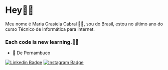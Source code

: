 # Hey👋🏼
Meu nome é Maria Grasiela Cabral 👩🏻, sou do Brasil, estou no último ano do curso Técnico de Informática para internet.



### Each code is new learning.👩‍💻

- 📍 De Pernambuco


[![Linkedin Badge](https://img.shields.io/badge/-LinkedIn-blue?style=flat-square&logo=Linkedin&logoColor=white&link=https://www.linkedin.com/in/grasiela-cabral-039b661b1/)](https://www.linkedin.com/in/grasiela-cabral-039b661b1/) [![Instagram Badge](https://img.shields.io/badge/-Instagram-violet?style=flat-square&logo=Instagram&logoColor=white&link=https://www.instagram.com/grasi.costa.15/)](https://www.instagram.com/grasi.costa.15/) 

